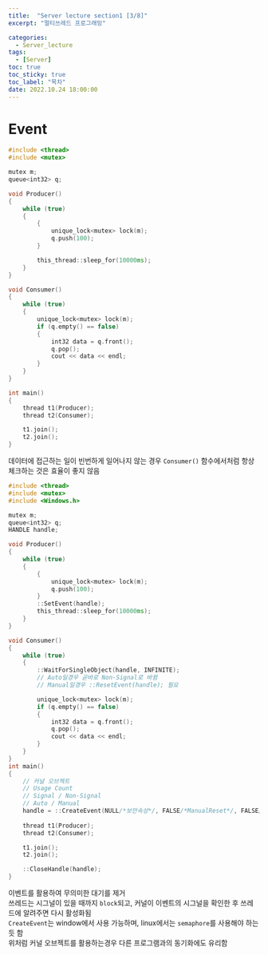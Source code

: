```yaml
---
title:  "Server lecture section1 [3/8]"
excerpt: "멀티쓰레드 프로그래밍"

categories:
  - Server_lecture
tags:
  - [Server]
toc: true
toc_sticky: true
toc_label: "목차"
date: 2022.10.24 18:00:00
---
```


# Event

```cpp
#include <thread>
#include <mutex>

mutex m;
queue<int32> q;

void Producer()
{
	while (true)
	{
		{
			unique_lock<mutex> lock(m);
			q.push(100);
		}

		this_thread::sleep_for(10000ms);
	}
}

void Consumer()
{
	while (true)
	{
		unique_lock<mutex> lock(m);
		if (q.empty() == false)
		{
			int32 data = q.front();
			q.pop();
			cout << data << endl;
		}
	}
}

int main()
{
	thread t1(Producer);
	thread t2(Consumer);

	t1.join();
	t2.join();
}
```

데이터에 접근하는 일이 빈번하게 일어나지 않는 경우 `Consumer()` 함수에서처럼 항상 체크하는 것은 효율이 좋지 않음    

```cpp
#include <thread>
#include <mutex>
#include <Windows.h>

mutex m;
queue<int32> q;
HANDLE handle;

void Producer()
{
	while (true)
	{
		{
			unique_lock<mutex> lock(m);
			q.push(100);
		}
		::SetEvent(handle);
		this_thread::sleep_for(10000ms);
	}
}

void Consumer()
{
	while (true)
	{
		::WaitForSingleObject(handle, INFINITE);
		// Auto일경우 곧바로 Non-Signal로 바뀜
		// Manual일경우 ::ResetEvent(handle); 필요

		unique_lock<mutex> lock(m);
		if (q.empty() == false)
		{
			int32 data = q.front();
			q.pop();
			cout << data << endl;
		}
	}
}
int main()
{
	// 커널 오브젝트
	// Usage Count
	// Signal / Non-Signal
	// Auto / Manual
	handle = ::CreateEvent(NULL/*보안속성*/, FALSE/*ManualReset*/, FALSE/*initialState*/, NULL);
	
	thread t1(Producer);
	thread t2(Consumer);

	t1.join();
	t2.join();

	::CloseHandle(handle);
}
```

이벤트를 활용하여 무의미한 대기를 제거    
쓰레드는 시그널이 있을 때까지 `block`되고, 커널이 이벤트의 시그널을 확인한 후 쓰레드에 알려주면 다시 활성화됨    
`CreateEvent`는 window에서 사용 가능하며, linux에서는 `semaphore`를 사용해야 하는 듯 함    
위처럼 커널 오브젝트를 활용하는경우 다른 프로그램과의 동기화에도 유리함    
